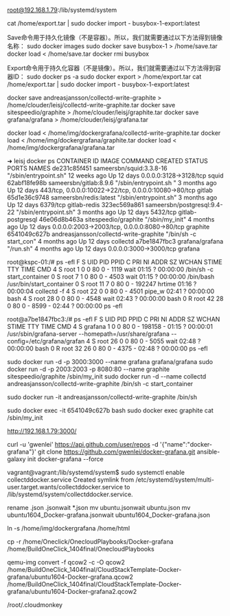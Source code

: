 root@192.168.1.79:/lib/systemd/system

cat /home/export.tar | sudo docker import - busybox-1-export:latest

Save命令用于持久化镜像（不是容器）。所以，我们就需要通过以下方法得到镜像名称：
sudo docker images
sudo docker save busybox-1 > /home/save.tar
docker load < /home/save.tar
docker rmi busybox


Export命令用于持久化容器（不是镜像）。所以，我们就需要通过以下方法得到容器ID：
sudo docker ps -a
sudo docker export <CONTAINER ID> > /home/export.tar
cat /home/export.tar | sudo docker import - busybox-1-export:latest

docker save andreasjansson/collectd-write-graphite > /home/clouder/leisj/collectd-write-graphite.tar
docker save sitespeedio/graphite > /home/clouder/leisj/graphite.tar
docker save grafana/grafana > /home/clouder/leisj/grafana.tar


docker load < /home/img/dockergrafana/collectd-write-graphite.tar
docker load < /home/img/dockergrafana/graphite.tar
docker load < /home/img/dockergrafana/grafana.tar

➜  leisj docker ps
CONTAINER ID        IMAGE                                    COMMAND                  CREATED             STATUS              PORTS                                                   NAMES
de231c85f451        sameersbn/squid:3.3.8-16                 "/sbin/entrypoint.sh"    12 weeks ago        Up 12 days          0.0.0.0:3128->3128/tcp                                  squid
62abf18fe98b        sameersbn/gitlab:8.9.6                   "/sbin/entrypoint.sh "   3 months ago        Up 12 days          443/tcp, 0.0.0.0:10022->22/tcp, 0.0.0.0:10080->80/tcp   gitlab
65d1e36c9748        sameersbn/redis:latest                   "/sbin/entrypoint.sh"    3 months ago        Up 12 days          6379/tcp                                                gitlab-redis
323ec569a861        sameersbn/postgresql:9.4-22              "/sbin/entrypoint.sh"    3 months ago        Up 12 days          5432/tcp                                                gitlab-postgresql
46e06d8b463a        sitespeedio/graphite                     "/sbin/my_init"          4 months ago        Up 12 days          0.0.0.0:2003->2003/tcp, 0.0.0.0:8080->80/tcp            graphite
6541049c627b        andreasjansson/collectd-write-graphite   "/bin/sh -c start_con"   4 months ago        Up 12 days                                                                  collectd
a7be1847fbc3        grafana/grafana                          "/run.sh"                4 months ago        Up 12 days          0.0.0.0:3000->3000/tcp                                  grafana


root@kspc-01:/# ps -efl
F S UID        PID  PPID  C PRI  NI ADDR SZ WCHAN  STIME TTY          TIME CMD
4 S root         1     0  0  80   0 -  1119 wait   01:15 ?        00:00:00 /bin/sh -c start_container
0 S root         7     1  0  80   0 -  4503 wait   01:15 ?        00:00:00 /bin/bash /usr/bin/start_container
0 S root        11     7  0  80   0 - 192247 hrtime 01:16 ?       00:00:04 collectd -f
4 S root        22     0  0  80   0 -  4501 pipe_w 02:41 ?        00:00:00 bash
4 S root        28     0  0  80   0 -  4548 wait   02:43 ?        00:00:00 bash
0 R root        42    28  0  80   0 -  8599 -      02:44 ?        00:00:00 ps -efl


root@a7be1847fbc3:/# ps -efl
F S UID        PID  PPID  C PRI  NI ADDR SZ WCHAN  STIME TTY          TIME CMD
4 S grafana      1     0  0  80   0 - 198158 -     01:15 ?        00:00:01 /usr/sbin/grafana-server --homepath=/usr/share/grafana --config=/etc/grafana/grafan
4 S root        26     0  0  80   0 -  5055 wait   02:48 ?        00:00:00 bash
0 R root        32    26  0  80   0 -  4375 -      02:48 ?        00:00:00 ps -efl


sudo docker run -d -p 3000:3000 --name grafana grafana/grafana
sudo docker run -d -p 2003:2003 -p 8080:80 --name graphite sitespeedio/graphite /sbin/my_init
sudo docker run -d --name collectd andreasjansson/collectd-write-graphite /bin/sh -c start_container


sudo docker run -it andreasjansson/collectd-write-graphite /bin/sh

sudo docker exec -it 6541049c627b bash
sudo docker exec graphite cat /sbin/my_init

http://192.168.1.79:3000/


curl -u 'gwenlei' https://api.github.com/user/repos -d '{"name":"docker-grafana"}'
git clone https://github.com/gwenlei/docker-grafana.git
ansible-galaxy init docker-grafana --force


vagrant@vagrant:/lib/systemd/system$ sudo systemctl enable collectddocker.service
Created symlink from /etc/systemd/system/multi-user.target.wants/collectddocker.service to /lib/systemd/system/collectddocker.service.

rename .json .jsonwait *.json
mv ubuntu.jsonwait ubuntu.json
mv ubuntu1604_Docker-grafana.jsonwait ubuntu1604_Docker-grafana.json

ln -s /home/img/dockergrafana /home/html

cp -r /home/Oneclick/OnecloudPlaybooks/Docker-grafana /home/BuildOneClick_1404final/OnecloudPlaybooks

qemu-img convert -f qcow2 -c -O qcow2 /home/BuildOneClick_1404final/CloudStackTemplate-Docker-grafana/ubuntu1604-Docker-grafana.qcow2 /home/BuildOneClick_1404final/CloudStackTemplate-Docker-grafana/ubuntu1604-Docker-grafana2.qcow2


/root/.cloudmonkey

